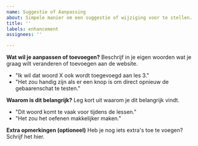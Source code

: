 ```yaml
---
name: Suggestie of Aanpassing
about: Simpele manier om een suggestie of wijziging voor te stellen.
title: ''
labels: enhancement
assignees: ''

---
```


**Wat wil je aanpassen of toevoegen?**
Beschrijf in je eigen woorden wat je graag wilt veranderen of toevoegen aan de website.
- "Ik wil dat woord X ook wordt toegevoegd aan les 3."
- "Het zou handig zijn als er een knop is om direct opnieuw de gebaarenschat te testen."

**Waarom is dit belangrijk?**
Leg kort uit waarom je dit belangrijk vindt.
- "Dit woord komt te vaak voor tijdens de lessen."
- "Het zou het oefenen makkelijker maken."

**Extra opmerkingen (optioneel)**
Heb je nog iets extra's toe te voegen? Schrijf het hier.

